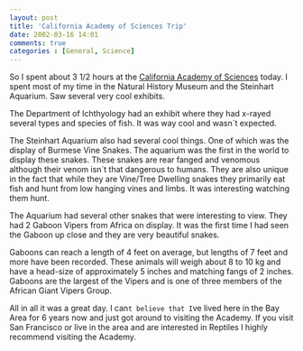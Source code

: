 ```yaml
---
layout: post
title: 'California Academy of Sciences Trip'
date: 2002-03-16 14:01
comments: true
categories : [General, Science]
---  
```


So I spent about 3 1/2 hours at the <a href="http://www.calacademy.org/">California Academy of Sciences</a> today. I spent most of my time in the Natural History Museum and the Steinhart Aquarium. Saw several very cool exhibits.

The Department of Ichthyology had an exhibit where they had x-rayed several types and species of fish. It was way cool and wasn`t expected.

The Steinhart Aquarium also had several cool things. One of which was the display of Burmese Vine Snakes. The aquarium was the first in the world to display these snakes. These snakes are rear fanged and venomous although their venom isn`t that dangerous to humans. They are also unique in the fact that while they are Vine/Tree Dwelling snakes they primarily eat fish and hunt from low hanging vines and limbs. It was interesting watching them hunt.

The Aquarium had several other snakes that were interesting to view. They had 2 Gaboon Vipers from Africa on display. It was the first time I had seen the Gaboon up close and they are very beautiful snakes.

Gaboons can reach a length of 4 feet on average, but lengths of 7 feet and more have been recorded. These animals will weigh about 8 to 10 kg and have a head-size of approximately 5 inches and matching fangs of 2 inches. Gaboons are the largest of the Vipers and is one of three members of the African Giant Vipers Group.

All in all it was a great day. I can`t believe that I`ve lived here in the Bay Area for 6 years now and just got around to visiting the Academy. If you visit San Francisco or live in the area and are interested in Reptiles I highly recommend visiting the Academy. 

